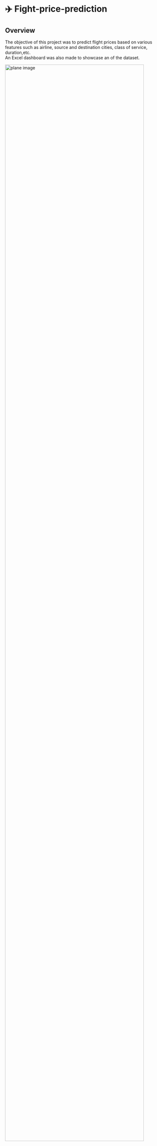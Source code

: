 # ✈️ Fight-price-prediction


## **Overview**  
The objective of this project was to predict flight prices based on various features such as airline, source and destination cities, class of service, duration,etc.  
An Excel dashboard was also made to showcase an of the dataset.  


<img src="https://github.com/user-attachments/assets/3a8c74c0-3350-4932-93a2-8938dea5658c" alt="plane image" width="95%" />


## **Model Used:**  
Random Forest : ***RandomForestRegressor*** from sklearn    

## **Dataset**   
This dataset is sourced from Kaggle.     
It has 300153 rows and 12 columns.  
  
🆔 **Unnamed**: 0: Index column.    
🛫 **airline**: Name of the airline.    
✈️ **flight**: Unique flight identifier or number.  
🌆 **source_city**: City where the flight originates.  
🕒 **departure_time**: Time of departure (morning, afternoon, evening, etc.).  
🛑 **stops**: Number of stops during the flight (non-stop, 1 stop, etc.).  
🕧 **arrival_time**: Time of arrival (morning, afternoon, evening, etc.).  
🏙️ **destination_city**: City where the flight lands.  
💺 **class**: Travel class (Economy, Business, etc.).  
⏳ **duration**: Total flight duration in hours and minutes.  
📅 **days_left**: Number of days left for the flight from the date of booking.  
💵 **price**: Ticket price in rupees.  


![Summary Flight price pred](https://github.com/user-attachments/assets/5fee6191-5bd9-4312-944b-f9d7c53fe953)


## **Model Evaluation:**  
Model was evaluated using ***mean_absolute_error*** and ***r2_score*** from sklearn 

## **Model Performance:**  
r2_score : ***0.98***  
mean_absolute_error : ***1389.90***  
 
## **Tools Used**:    
**Pandas**: For data manipulation and analysis.  
**Numpy**: For data manipulation and analysis  
**Matplotlib**: For data visualisation  
**Seaborn**: For data visualisation    
**Sklearn**: For importing train_test_split and ML models  
**Excel**: To make a dashnoard.  


**For any questions or feedback, feel free to reach out at Aditishetti9060@gmail.com😊**

